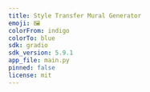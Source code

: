 ```yaml
---
title: Style Transfer Mural Generator
emoji: 🖼️
colorFrom: indigo
colorTo: blue
sdk: gradio
sdk_version: 5.9.1
app_file: main.py
pinned: false
license: mit
---
```

